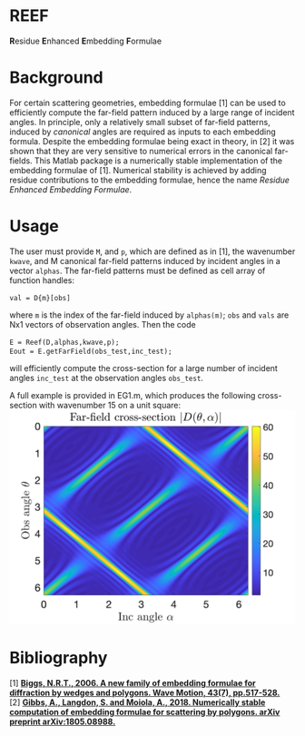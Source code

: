 # REEF
**R**esidue **E**nhanced **E**mbedding **F**ormulae

# Background
For certain scattering geometries, embedding formulae [1] can be used to efficiently compute the far-field pattern induced by a large range of incident angles.
In principle, only a relatively small subset of far-field patterns, induced by _canonical_ angles are required as inputs to each embedding formula.
Despite the embedding formulae being exact in theory, in [2] it was shown that they are very sensitive to numerical errors in the canonical far-fields.
This Matlab package is a numerically stable implementation of the embedding formulae of [1].
Numerical stability is achieved by adding residue contributions to the embedding formulae, hence the name _Residue Enhanced Embedding Formulae_.

# Usage
The user must provide `M`, and `p`, which are defined as in [1], the wavenumber `kwave`, and M canonical far-field patterns induced by incident angles in a vector `alphas`.
The far-field patterns must be defined as cell array of function handles:

```
val = D{m}[obs]
```

where `m` is the index of the far-field induced by `alphas(m)`; `obs` and `vals` are Nx1 vectors of observation angles. Then the code

```
E = Reef(D,alphas,kwave,p);
Eout = E.getFarField(obs_test,inc_test);
```
will efficiently  compute the cross-section for a large number of incident angles ```inc_test``` at the observation angles ```obs_test```.

A full example is provided in EG1.m, which produces the following cross-section with wavenumber 15 on a unit square:
![HNABEMLAB](https://github.com/AndrewGibbs/REEF/blob/main/examples/egsquare.png?raw=true)

# Bibliography

[1] [**Biggs, N.R.T., 2006. A new family of embedding formulae for diffraction by wedges and polygons. Wave Motion, 43(7), pp.517-528.**](https://www.sciencedirect.com/science/article/abs/pii/S0165212506000229)<br>
[2] [**Gibbs, A., Langdon, S. and Moiola, A., 2018. Numerically stable computation of embedding formulae for scattering by polygons. arXiv preprint arXiv:1805.08988.**](https://arxiv.org/abs/1805.08988)
